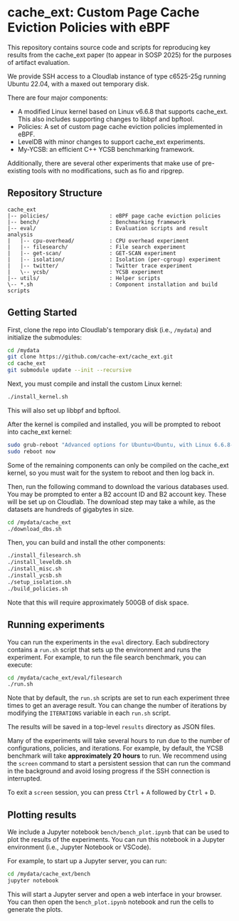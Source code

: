 # cache_ext: Custom Page Cache Eviction Policies with eBPF

This repository contains source code and scripts for reproducing key results
from the cache_ext paper (to appear in SOSP 2025) for the purposes of artifact
evaluation.

We provide SSH access to a Cloudlab instance of type c6525-25g running Ubuntu
22.04, with a maxed out temporary disk.

There are four major components:

- A modified Linux kernel based on Linux v6.6.8 that supports cache_ext. This
  also includes supporting changes to libbpf and bpftool.
- Policies: A set of custom page cache eviction policies implemented in eBPF.
- LevelDB with minor changes to support cache_ext experiments.
- My-YCSB: an efficient C++ YCSB benchmarking framework.

Additionally, there are several other experiments that make use of pre-existing
tools with no modifications, such as fio and ripgrep.

## Repository Structure

```text
cache_ext
|-- policies/                   : eBPF page cache eviction policies
|-- bench/                      : Benchmarking framework
|-- eval/                       : Evaluation scripts and result analysis
|   |-- cpu-overhead/           : CPU overhead experiment
|   |-- filesearch/             : File search experiment
|   |-- get-scan/               : GET-SCAN experiment
|   |-- isolation/              : Isolation (per-cgroup) experiment
|   |-- twitter/                : Twitter trace experiment
|   \-- ycsb/                   : YCSB experiment
|-- utils/                      : Helper scripts
\-- *.sh                        : Component installation and build scripts
```

## Getting Started

First, clone the repo into Cloudlab's temporary disk (i.e., `/mydata`) and
initialize the submodules:

```sh
cd /mydata
git clone https://github.com/cache-ext/cache_ext.git
cd cache_ext
git submodule update --init --recursive
```

Next, you must compile and install the custom Linux kernel:

```sh
./install_kernel.sh
```

This will also set up libbpf and bpftool.

After the kernel is compiled and installed, you will be prompted to reboot into
cache_ext kernel:

```sh
sudo grub-reboot "Advanced options for Ubuntu>Ubuntu, with Linux 6.6.8-cache-ext+"
sudo reboot now
```

Some of the remaining components can only be compiled on the cache_ext kernel,
so you must wait for the system to reboot and then log back in.

Then, run the following command to download the various databases used.
You may be prompted to enter a B2 account ID and B2 account key. These will be
set up on Cloudlab. The download step may take a while, as the datasets are
hundreds of gigabytes in size.

```sh
cd /mydata/cache_ext
./download_dbs.sh
```

Then, you can build and install the other components:

```sh
./install_filesearch.sh
./install_leveldb.sh
./install_misc.sh
./install_ycsb.sh
./setup_isolation.sh
./build_policies.sh
```

Note that this will require approximately 500GB of disk space.

## Running experiments

You can run the experiments in the `eval` directory. Each subdirectory contains
a `run.sh` script that sets up the environment and runs the experiment.
For example, to run the file search benchmark, you can execute:

```sh
cd /mydata/cache_ext/eval/filesearch
./run.sh
```

Note that by default, the `run.sh` scripts are set to run each experiment
three times to get an average result. You can change the number of iterations
by modifying the `ITERATIONS` variable in each `run.sh` script.

The results will be saved in a top-level `results` directory as JSON files.

Many of the experiments will take several hours to run due to the number of
configurations, policies, and iterations. For example, by default, the YCSB
benchmark will take **approximately 20 hours** to run. We recommend using the
`screen` command to start a persistent session that can run the command in the
background and avoid losing progress if the SSH connection is interrupted.

To exit a `screen` session, you can press <kbd>Ctrl</kbd> + <kbd>A</kbd>
followed by <kbd>Ctrl</kbd> + <kbd>D</kbd>.

## Plotting results

We include a Jupyter notebook `bench/bench_plot.ipynb` that can be used to plot
the results of the experiments. You can run this notebook in a Jupyter
environment (i.e., Jupyter Notebook or VSCode).

For example, to start up a Jupyter server, you can run:

```sh
cd /mydata/cache_ext/bench
jupyter notebook
```

This will start a Jupyter server and open a web interface in your browser.
You can then open the `bench_plot.ipynb` notebook and run the cells to generate
the plots.
